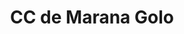 ---
imageUrl: https://cyclopolis.lavilleavelo.org/cartes-minutes/MaranaGolo_VAE.png
title: CC de Marana Golo
description: ⚡🚲 Vélo à Assistance Electrique
link: https://cartes-minutes.lavilleavelo.org/cartovelo/carteminuteCCdeMarana-GoloVAE.html
index: 17
---